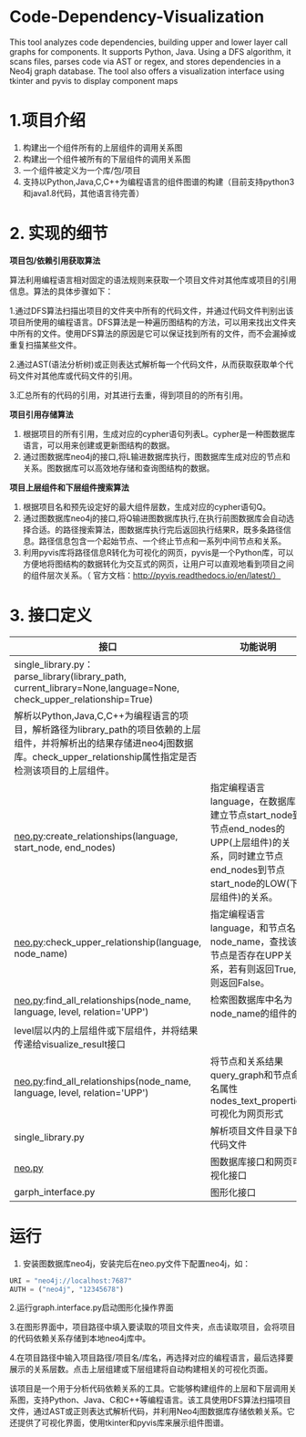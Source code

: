 # Code-Dependency-Visualization
This tool analyzes code dependencies, building upper and lower layer call graphs for components. It supports Python, Java. Using a DFS algorithm, it scans files, parses code via AST or regex, and stores dependencies in a Neo4j graph database. The tool also offers a visualization interface using tkinter and pyvis to display component maps

# 1.**项目介绍**

1. 构建出一个组件所有的上层组件的调用关系图
2. 构建出一个组件被所有的下层组件的调用关系图
3. 一个组件被定义为一个库/包/项目
4. 支持以Python,Java,C,C++为编程语言的组件图谱的构建（目前支持python3和java1.8代码，其他语言待完善）

# 2. 实现的细节

**项目包/依赖引用获取算法**

算法利用编程语言相对固定的语法规则来获取一个项目文件对其他库或项目的引用信息。算法的具体步骤如下：

1.通过DFS算法扫描出项目的文件夹中所有的代码文件，并通过代码文件判别出该项目所使用的编程语言。DFS算法是一种遍历图结构的方法，可以用来找出文件夹中所有的文件。使用DFS算法的原因是它可以保证找到所有的文件，而不会漏掉或重复扫描某些文件。

2.通过AST(语法分析树)或正则表达式解析每一个代码文件，从而获取获取单个代码文件对其他库或代码文件的引用。

3.汇总所有的代码的引用，对其进行去重，得到项目的的所有引用。

**项目引用存储算法**

1. 根据项目的所有引用，生成对应的cypher语句列表L。cypher是一种图数据库语言，可以用来创建或更新图结构的数据。
2. 通过图数据库neo4j的接口,将L输进数据库执行，图数据库生成对应的节点和关系。图数据库可以高效地存储和查询图结构的数据。

**项目上层组件和下层组件搜索算法**

1. 根据项目名和预先设定好的最大组件层数，生成对应的cypher语句Q。
2. 通过图数据库neo4j的接口,将Q输进图数据库执行,在执行前图数据库会自动选择合适。的路径搜索算法，图数据库执行完后返回执行结果R，既多条路径信息。路径信息包含一个起始节点、一个终止节点和一系列中间节点和关系。
3. 利用pyvis库将路径信息R转化为可视化的网页，pyvis是一个Python库，可以方便地将图结构的数据转化为交互式的网页，让用户可以直观地看到项目之间的组件层次关系。（ 官方文档：http://pyvis.readthedocs.io/en/latest/）

# 3. **接口定义**

| **接口**                                                     | **功能说明**                                                 |
| ------------------------------------------------------------ | ------------------------------------------------------------ |
| single_library.py：parse_library(library_path, current_library=None,language=None, check_upper_relationship=True) |                                                              |
| 解析以Python,Java,C,C++为编程语言的项目，解析路径为library_path的项目依赖的上层组件，并将解析出的结果存储进neo4j图数据库。check_upper_relationship属性指定是否检测该项目的上层组件。 |                                                              |
| [neo.py](http://neo.py):create_relationships(language, start_node, end_nodes) | 指定编程语言language，在数据库中建立节点start_node到节点end_nodes的UPP(上层组件)的关系，同时建立节点end_nodes到节点start_node的LOW(下层组件)的关系。 |
| [neo.py](http://neo.py):check_upper_relationship(language, node_name) | 指定编程语言language，和节点名node_name，查找该节点是否存在UPP关系，若有则返回True,否则返回False。 |
| [neo.py](http://neo.py/):find_all_relationships(node_name, language, level, relation='UPP') | 检索图数据库中名为node_name的组件的                          |
| level层以内的上层组件或下层组件，并将结果传递给visualize_result接口 |                                                              |
| [neo.py](http://neo.py/):find_all_relationships(node_name, language, level, relation='UPP') | 将节点和关系结果query_graph和节点命名属性nodes_text_properties可视化为网页形式 |
| single_library.py                                            | 解析项目文件目录下的代码文件                                 |
| [neo.py](http://neo.py/)                                     | 图数据库接口和网页可视化接口                                 |
| garph_interface.py                                           | 图形化接口                                                   |

# 运行

1. 安装图数据库neo4j，安装完后在neo.py文件下配置neo4j，如：

```python
URI = "neo4j://localhost:7687"
AUTH = ("neo4j", "12345678")
```

2.运行graph.interface.py启动图形化操作界面

3.在图形界面中，项目路径中填入要读取的项目文件夹，点击读取项目，会将项目的代码依赖关系存储到本地neo4j库中。

4.在项目路径中输入项目路径/项目名/库名，再选择对应的编程语言，最后选择要展示的关系层数。点击上层组建或下层组建将自动构建相关的可视化页面。

该项目是一个用于分析代码依赖关系的工具。它能够构建组件的上层和下层调用关系图，支持Python、Java、C和C++等编程语言。该工具使用DFS算法扫描项目文件，通过AST或正则表达式解析代码，并利用Neo4j图数据库存储依赖关系。它还提供了可视化界面，使用tkinter和pyvis库来展示组件图谱。
